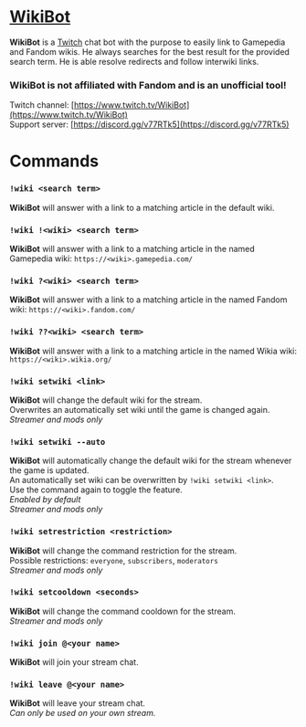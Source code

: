 # [WikiBot](https://www.twitch.tv/WikiBot)
**WikiBot** is a [Twitch](https://www.twitch.tv/) chat bot with the purpose to easily link to Gamepedia and Fandom wikis.
He always searches for the best result for the provided search term. He is able resolve redirects and follow interwiki links.

### WikiBot is not affiliated with Fandom and is an unofficial tool!

Twitch channel: [https://www.twitch.tv/WikiBot](https://www.twitch.tv/WikiBot)
<br>Support server: [https://discord.gg/v77RTk5](https://discord.gg/v77RTk5)

# Commands
### `!wiki <search term>`
**WikiBot** will answer with a link to a matching article in the default wiki.

### `!wiki !<wiki> <search term>`
**WikiBot** will answer with a link to a matching article in the named Gamepedia wiki: `https://<wiki>.gamepedia.com/`

### `!wiki ?<wiki> <search term>`
**WikiBot** will answer with a link to a matching article in the named Fandom wiki: `https://<wiki>.fandom.com/`

### `!wiki ??<wiki> <search term>`
**WikiBot** will answer with a link to a matching article in the named Wikia wiki: `https://<wiki>.wikia.org/`

### `!wiki setwiki <link>`
**WikiBot** will change the default wiki for the stream.
<br>Overwrites an automatically set wiki until the game is changed again.
<br>*Streamer and mods only*

### `!wiki setwiki --auto`
**WikiBot** will automatically change the default wiki for the stream whenever the game is updated.
<br>An automatically set wiki can be overwritten by `!wiki setwiki <link>`.
<br>Use the command again to toggle the feature.
<br>*Enabled by default*
<br>*Streamer and mods only*

### `!wiki setrestriction <restriction>`
**WikiBot** will change the command restriction for the stream.
<br>Possible restrictions: `everyone`, `subscribers`, `moderators`
<br>*Streamer and mods only*

### `!wiki setcooldown <seconds>`
**WikiBot** will change the command cooldown for the stream.
<br>*Streamer and mods only*

### `!wiki join @<your name>`
**WikiBot** will join your stream chat.

### `!wiki leave @<your name>`
**WikiBot** will leave your stream chat.
<br>*Can only be used on your own stream.*